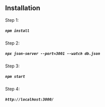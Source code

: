 
## Installation

Step 1:

##### `npm install`

Step 2:

##### `npx json-server --port=3001 --watch db.json`

Step 3:

##### `npm start`

Step 4:

##### `http://localhost:3000/`
